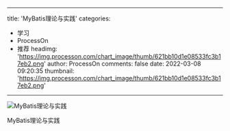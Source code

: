 
---
title: 'MyBatis理论与实践'
categories: 
 - 学习
 - ProcessOn
 - 推荐
headimg: 'https://img.processon.com/chart_image/thumb/621bb10d1e08533fc3b17eb2.png'
author: ProcessOn
comments: false
date: 2022-03-08 09:20:35
thumbnail: 'https://img.processon.com/chart_image/thumb/621bb10d1e08533fc3b17eb2.png'
---

<div>   
<img class="thumb" alt="MyBatis理论与实践" src="https://img.processon.com/chart_image/thumb/621bb10d1e08533fc3b17eb2.png" referrerpolicy="no-referrer">
<p>MyBatis理论与实践</p>  
</div>
            